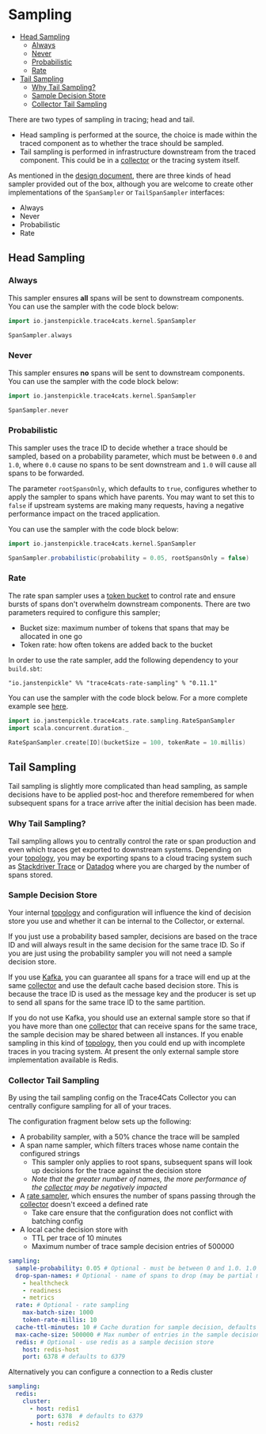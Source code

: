 # Sampling

  * [Head Sampling](#head-sampling)
    + [Always](#always)
    + [Never](#never)
    + [Probabilistic](#probabilistic)
    + [Rate](#rate)
  * [Tail Sampling](#tail-sampling)
    + [Why Tail Sampling?](#why-tail-sampling-)
    + [Sample Decision Store](#sample-decision-store)
    + [Collector Tail Sampling](#collector-tail-sampling)

There are two types of sampling in tracing; head and tail.

- Head sampling is performed at the source, the choice is made within the traced component as to whether the trace
should be sampled.
- Tail sampling is performed in infrastructure downstream from the traced component. This could be in a [collector] or
the tracing system itself.

As mentioned in the [design document](design.md), there are three kinds of head sampler provided out of the box,
although you are welcome to create other implementations of the `SpanSampler` or `TailSpanSampler` interfaces:

- Always
- Never
- Probabilistic
- Rate

## Head Sampling

### Always

This sampler ensures **all** spans will be sent to downstream components. You can use the sampler with the code block
below:

```scala
import io.janstenpickle.trace4cats.kernel.SpanSampler

SpanSampler.always
```

### Never

This sampler ensures **no** spans will be sent to downstream components. You can use the sampler with the code block
below:

```scala
import io.janstenpickle.trace4cats.kernel.SpanSampler

SpanSampler.never
```

### Probabilistic

This sampler uses the trace ID to decide whether a trace should be sampled, based on a probability parameter, which must
be between `0.0` and `1.0`, where `0.0` cause no spans to be sent downstream and `1.0` will cause all spans to be
forwarded.

The parameter `rootSpansOnly`, which defaults to `true`, configures whether to apply the sampler to spans which have
parents. You may want to set this to `false` if upstream systems are making many requests, having a negative
performance impact on the traced application.

You can use the sampler with the code block below:

```scala
import io.janstenpickle.trace4cats.kernel.SpanSampler

SpanSampler.probabilistic(probability = 0.05, rootSpansOnly = false)
```

### Rate

The rate span sampler uses a [token bucket] to control rate and ensure bursts of spans don't overwhelm downstream
components. There are two parameters required to configure this sampler;

- Bucket size: maximum number of tokens that spans that may be allocated in one go
- Token rate: how often tokens are added back to the bucket

In order to use the rate sampler, add the following dependency to your `build.sbt`:

```
"io.janstenpickle" %% "trace4cats-rate-sampling" % "0.11.1"
```

You can use the sampler with the code block below. For a more complete example see
[here](../modules/example/src/main/scala/io/janstenpickle/trace4cats/example/AdvancedExample.scala).

```scala
import io.janstenpickle.trace4cats.rate.sampling.RateSpanSampler
import scala.concurrent.duration._

RateSpanSampler.create[IO](bucketSize = 100, tokenRate = 10.millis)
```

## Tail Sampling

Tail sampling is slightly more complicated than head sampling, as sample decisions have to be applied post-hoc and
therefore remembered for when subsequent spans for a trace arrive after the initial decision has been made.

### Why Tail Sampling?

Tail sampling allows you to centrally control the rate or span production and even which traces get exported to
downstream systems. Depending on your [topology](topologies.md), you may be exporting spans to a cloud tracing system
such as [Stackdriver Trace] or [Datadog] where you are charged by the number of spans stored.

### Sample Decision Store

Your internal [topology](topologies.md) and configuration will influence the kind of decision store you use and whether
it can be internal to the Collector, or external.

If you just use a probability based sampler, decisions are based on the trace ID and will always result in the same
decision for the same trace ID. So if you are just using the probability sampler you will not need a sample decision
store.

If you use [Kafka](topologies.md#kafka), you can guarantee all spans for a trace will end up at the same [collector] and
use the default cache based decision store. This is because the trace ID is used as the message key and the producer is
set up to send all spans for the same trace ID to the same partition.

If you do not use Kafka, you should use an external sample store so that if you have more than one [collector] that
can receive spans for the same trace, the sample decision may be shared between all instances. If you enable sampling
in this kind of [topology](topologies.md), then you could end up with incomplete traces in you tracing system. At
present the only external sample store implementation available is Redis.

### Collector Tail Sampling

By using the tail sampling config on the Trace4Cats Collector you can centrally configure sampling for all of your
traces.

The configuration fragment below sets up the following:
  - A probability sampler, with a 50% chance the trace will be sampled
  - A span name sampler, which filters traces whose name contain the configured strings
    - This sampler only applies to root spans, subsequent spans will look up decisions for the trace against the
      decision store
    - *Note that the greater number of names, the more performance of the [collector] may be negatively impacted*
  - A [rate sampler](#rate), which ensures the number of spans passing through the [collector] doesn't exceed a defined
    rate
    - Take care ensure that the configuration does not conflict with batching config
  - A local cache decision store with
    - TTL per trace of 10 minutes
    - Maximum number of trace sample decision entries of 500000

```yaml
sampling:
  sample-probability: 0.05 # Optional - must be between 0 and 1.0. 1.0 being always sample, and 0.0 being never
  drop-span-names: # Optional - name of spans to drop (may be partial match)
    - healthcheck
    - readiness
    - metrics
  rate: # Optional - rate sampling
    max-batch-size: 1000
    token-rate-millis: 10
  cache-ttl-minutes: 10 # Cache duration for sample decision, defaults to 2 mins
  max-cache-size: 500000 # Max number of entries in the sample decision cache, defaults to 1000000
  redis: # Optional - use redis as a sample decision store
    host: redis-host
    port: 6378 # defaults to 6379
```

Alternatively you can configure a connection to a Redis cluster

```yaml
sampling:
  redis:
    cluster:
      - host: redis1
        port: 6378  # defaults to 6379
      - host: redis2
```

[Stackdriver Trace]: https://cloud.google.com/trace/docs/reference
[Datadog]: https://docs.datadoghq.com/api/v1/tracing/
[collector]: components.md#collector
[token bucket]: https://en.wikipedia.org/wiki/Token_bucket
